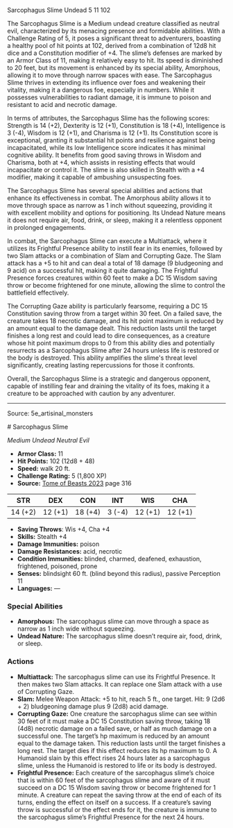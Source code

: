 <MonsterName/>Sarcophagus Slime</MonsterName>
<CreatureType/>Undead</CreatureType>
<CR/>5</CR>
<AC/>11</AC>
<HP/>102</HP>
<summary>The Sarcophagus Slime is a Medium undead creature classified as neutral evil, characterized by its menacing presence and formidable abilities. With a Challenge Rating of 5, it poses a significant threat to adventurers, boasting a healthy pool of hit points at 102, derived from a combination of 12d8 hit dice and a Constitution modifier of +4. The slime’s defenses are marked by an Armor Class of 11, making it relatively easy to hit. Its speed is diminished to 20 feet, but its movement is enhanced by its special ability, Amorphous, allowing it to move through narrow spaces with ease. The Sarcophagus Slime thrives in extending its influence over foes and weakening their vitality, making it a dangerous foe, especially in numbers. While it possesses vulnerabilities to radiant damage, it is immune to poison and resistant to acid and necrotic damage.</summary>

<detail>

In terms of attributes, the Sarcophagus Slime has the following scores: Strength is 14 (+2), Dexterity is 12 (+1), Constitution is 18 (+4), Intelligence is 3 (-4), Wisdom is 12 (+1), and Charisma is 12 (+1). Its Constitution score is exceptional, granting it substantial hit points and resilience against being incapacitated, while its low Intelligence score indicates it has minimal cognitive ability. It benefits from good saving throws in Wisdom and Charisma, both at +4, which assists in resisting effects that would incapacitate or control it. The slime is also skilled in Stealth with a +4 modifier, making it capable of ambushing unsuspecting foes.

The Sarcophagus Slime has several special abilities and actions that enhance its effectiveness in combat. The Amorphous ability allows it to move through space as narrow as 1 inch without squeezing, providing it with excellent mobility and options for positioning. Its Undead Nature means it does not require air, food, drink, or sleep, making it a relentless opponent in prolonged engagements.

In combat, the Sarcophagus Slime can execute a Multiattack, where it utilizes its Frightful Presence ability to instill fear in its enemies, followed by two Slam attacks or a combination of Slam and Corrupting Gaze. The Slam attack has a +5 to hit and can deal a total of 18 damage (9 bludgeoning and 9 acid) on a successful hit, making it quite damaging. The Frightful Presence forces creatures within 60 feet to make a DC 15 Wisdom saving throw or become frightened for one minute, allowing the slime to control the battlefield effectively. 

The Corrupting Gaze ability is particularly fearsome, requiring a DC 15 Constitution saving throw from a target within 30 feet. On a failed save, the creature takes 18 necrotic damage, and its hit point maximum is reduced by an amount equal to the damage dealt. This reduction lasts until the target finishes a long rest and could lead to dire consequences, as a creature whose hit point maximum drops to 0 from this ability dies and potentially resurrects as a Sarcophagus Slime after 24 hours unless life is restored or the body is destroyed. This ability amplifies the slime's threat level significantly, creating lasting repercussions for those it confronts.

Overall, the Sarcophagus Slime is a strategic and dangerous opponent, capable of instilling fear and draining the vitality of its foes, making it a creature to be approached with caution by any adventurer.</detail>



---

Source: 5e_artisinal_monsters

<statblock>
# Sarcophagus Slime

*Medium* *Undead* *Neutral Evil*

- **Armor Class:** 11
- **Hit Points:** 102 (12d8 + 48)
- **Speed:** walk 20 ft.
- **Challenge Rating:** 5 (1,800 XP)
- **Source:** [Tome of Beasts 2023](https://koboldpress.com/kpstore/product/tome-of-beasts-1-2023-edition/) page 316

| STR | DEX | CON | INT | WIS | CHA |
| --- | --- | --- | --- | --- | --- |
| 14 (+2) | 12 (+1) | 18 (+4) | 3 (-4) | 12 (+1) | 12 (+1) |

- **Saving Throws**: Wis +4, Cha +4
- **Skills:** Stealth +4
- **Damage Immunities:** poison
- **Damage Resistances:** acid, necrotic
- **Condition Immunities:** blinded, charmed, deafened, exhaustion, frightened, poisoned, prone
- **Senses:** blindsight 60 ft. (blind beyond this radius), passive Perception 11
- **Languages:** —

### Special Abilities

- **Amorphous:** The sarcophagus slime can move through a space as narrow as 1 inch wide without squeezing.
- **Undead Nature:** The sarcophagus slime doesn’t require air, food, drink, or sleep.

### Actions

- **Multiattack:** The sarcophagus slime can use its Frightful Presence. It then makes two Slam attacks. It can replace one Slam attack with a use of Corrupting Gaze.
- **Slam:** Melee Weapon Attack: +5 to hit, reach 5 ft., one target. Hit: 9 (2d6 + 2) bludgeoning damage plus 9 (2d8) acid damage.
- **Corrupting Gaze:** One creature the sarcophagus slime can see within 30 feet of it must make a DC 15 Constitution saving throw, taking 18 (4d8) necrotic damage on a failed save, or half as much damage on a successful one. The target’s hp maximum is reduced by an amount equal to the damage taken. This reduction lasts until the target finishes a long rest. The target dies if this effect reduces its hp maximum to 0. A Humanoid slain by this effect rises 24 hours later as a sarcophagus slime, unless the Humanoid is restored to life or its body is destroyed.
- **Frightful Presence:** Each creature of the sarcophagus slime’s choice that is within 60 feet of the sarcophagus slime and aware of it must succeed on a DC 15 Wisdom saving throw or become frightened for 1 minute. A creature can repeat the saving throw at the end of each of its turns, ending the effect on itself on a success. If a creature’s saving throw is successful or the effect ends for it, the creature is immune to the sarcophagus slime’s Frightful Presence for the next 24 hours.
</statblock>


